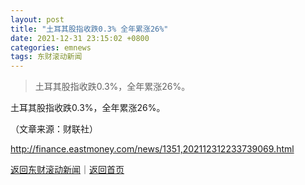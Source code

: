 ```yaml
---
layout: post
title: "土耳其股指收跌0.3% 全年累涨26%"
date: 2021-12-31 23:15:02 +0800
categories: emnews
tags: 东财滚动新闻
---
```

> 土耳其股指收跌0.3%，全年累涨26%。

<p>土耳其股指收跌0.3%，全年累涨26%。</p><p class="em_media">（文章来源：财联社）</p>

<http://finance.eastmoney.com/news/1351,202112312233739069.html>

[返回东财滚动新闻](//finews.withounder.com/emnews/)｜[返回首页](//finews.withounder.com/)